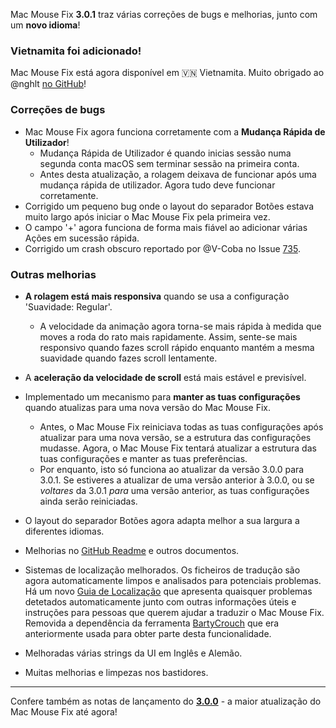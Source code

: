 Mac Mouse Fix **3.0.1** traz várias correções de bugs e melhorias, junto com um **novo idioma**!

### Vietnamita foi adicionado!

Mac Mouse Fix está agora disponível em 🇻🇳 Vietnamita. Muito obrigado ao @nghlt [no GitHub](https://GitHub.com/nghlt)!

### Correções de bugs

- Mac Mouse Fix agora funciona corretamente com a **Mudança Rápida de Utilizador**!
  - Mudança Rápida de Utilizador é quando inicias sessão numa segunda conta macOS sem terminar sessão na primeira conta.
  - Antes desta atualização, a rolagem deixava de funcionar após uma mudança rápida de utilizador. Agora tudo deve funcionar corretamente.
- Corrigido um pequeno bug onde o layout do separador Botões estava muito largo após iniciar o Mac Mouse Fix pela primeira vez.
- O campo '+' agora funciona de forma mais fiável ao adicionar várias Ações em sucessão rápida.
- Corrigido um crash obscuro reportado por @V-Coba no Issue [735](https://github.com/noah-nuebling/mac-mouse-fix/issues/735).

### Outras melhorias

- **A rolagem está mais responsiva** quando se usa a configuração 'Suavidade: Regular'.
  - A velocidade da animação agora torna-se mais rápida à medida que moves a roda do rato mais rapidamente. Assim, sente-se mais responsivo quando fazes scroll rápido enquanto mantém a mesma suavidade quando fazes scroll lentamente.

- A **aceleração da velocidade de scroll** está mais estável e previsível.
- Implementado um mecanismo para **manter as tuas configurações** quando atualizas para uma nova versão do Mac Mouse Fix.
  - Antes, o Mac Mouse Fix reiniciava todas as tuas configurações após atualizar para uma nova versão, se a estrutura das configurações mudasse. Agora, o Mac Mouse Fix tentará atualizar a estrutura das tuas configurações e manter as tuas preferências.
  - Por enquanto, isto só funciona ao atualizar da versão 3.0.0 para 3.0.1. Se estiveres a atualizar de uma versão anterior à 3.0.0, ou se _voltares_ da 3.0.1 _para_ uma versão anterior, as tuas configurações ainda serão reiniciadas.
- O layout do separador Botões agora adapta melhor a sua largura a diferentes idiomas.
- Melhorias no [GitHub Readme](https://github.com/noah-nuebling/mac-mouse-fix#background) e outros documentos.
- Sistemas de localização melhorados. Os ficheiros de tradução são agora automaticamente limpos e analisados para potenciais problemas. Há um novo [Guia de Localização](https://github.com/noah-nuebling/mac-mouse-fix/discussions/731) que apresenta quaisquer problemas detetados automaticamente junto com outras informações úteis e instruções para pessoas que querem ajudar a traduzir o Mac Mouse Fix. Removida a dependência da ferramenta [BartyCrouch](https://github.com/FlineDev/BartyCrouch) que era anteriormente usada para obter parte desta funcionalidade.
- Melhoradas várias strings da UI em Inglês e Alemão.
- Muitas melhorias e limpezas nos bastidores.

---

Confere também as notas de lançamento do [**3.0.0**](https://github.com/noah-nuebling/mac-mouse-fix/releases/tag/3.0.0) - a maior atualização do Mac Mouse Fix até agora!